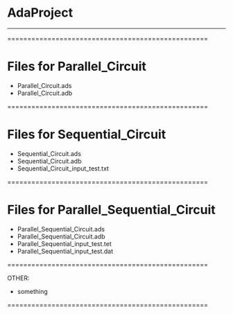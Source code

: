 AdaProject
==================================================

* * * 

==================================================

# Files for Parallel_Circuit 
 
 - Parallel_Circuit.ads
 - Parallel_Circuit.adb

==================================================

# Files for Sequential_Circuit 

 - Sequential_Circuit.ads
 - Sequential_Circuit.adb
 - Sequential_Circuit_input_test.txt

==================================================

# Files for Parallel_Sequential_Circuit
 
 - Parallel_Sequential_Circuit.ads
 - Parallel_Sequential_Circuit.adb
 - Parallel_Sequential_input_test.tet
 - Parallel_Sequential_input_test.dat

==================================================

OTHER:
 - something

==================================================